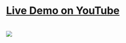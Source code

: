 # <a href="https://youtu.be/4mgCzZ9ZIXU">Live Demo on YouTube</a>

# <img src="https://i.imgur.com/UvwBm06.png" />
